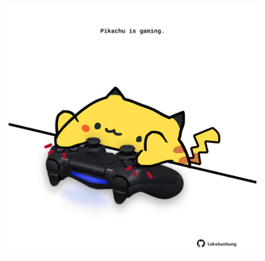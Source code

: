 <!-- built at 23/03/2025, 09:00:35 UTC -->
<p align="center">
  <img width="500" height="500" src="./ReadmeImage.svg">
</p>
